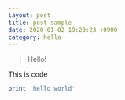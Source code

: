 ```yaml
---
layout: post
title: post-sample
date: 2020-01-02 19:20:23 +0900
category: hello 
---
```

> Hello!

This is code
```ruby
print 'hello world'
```